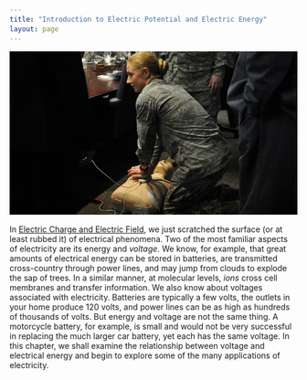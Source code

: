 ```yaml
---
title: "Introduction to Electric Potential and Electric Energy"
layout: page
---
```



![Air Force officials practice using an automated external defibrillator (AED). Electric potential energy is stored in the defibrillator unit and sent to resuscitate the patient.](../resources/Figure_20_00_00a_D.jpg "Automated external defibrillator unit (AED) (credit: U.S. Defense Department photo/Tech. Sgt. Suzanne M. Day)")

In [Electric Charge and Electric Field](/ch18ElectricChargeAndElectricField), we just scratched the
surface (or at least rubbed it) of electrical phenomena. Two of the most
familiar aspects of electricity are its energy and *voltage*. We know, for
example, that great amounts of electrical energy can be stored in batteries, are
transmitted cross-country through power lines, and may jump from clouds to
explode the sap of trees. In a similar manner, at molecular levels, *ions* cross
cell membranes and transfer information. We also know about voltages associated
with electricity. Batteries are typically a few volts, the outlets in your home
produce 120 volts, and power lines can be as high as hundreds of thousands of
volts. But energy and voltage are not the same thing. A motorcycle battery, for
example, is small and would not be very successful in replacing the much larger
car battery, yet each has the same voltage. In this chapter, we shall examine
the relationship between voltage and electrical energy and begin to explore some
of the many applications of electricity.
